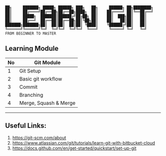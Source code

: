 
    ██╗     ███████╗ █████╗ ██████╗ ███╗   ██╗     ██████╗ ██╗████████╗
    ██║     ██╔════╝██╔══██╗██╔══██╗████╗  ██║    ██╔════╝ ██║╚══██╔══╝
    ██║     █████╗  ███████║██████╔╝██╔██╗ ██║    ██║  ███╗██║   ██║   
    ██║     ██╔══╝  ██╔══██║██╔══██╗██║╚██╗██║    ██║   ██║██║   ██║   
    ███████╗███████╗██║  ██║██║  ██║██║ ╚████║    ╚██████╔╝██║   ██║   
    ╚══════╝╚══════╝╚═╝  ╚═╝╚═╝  ╚═╝╚═╝  ╚═══╝     ╚═════╝ ╚═╝   ╚═╝   
    FROM BEGINNER TO MASTER   

## Learning Module 
| No      | Git Module |
| ----------- | ----------- |
| 1      | Git Setup      |
| 2   |  Basic git workflow        |
| 3   |  Commit      |
| 4   |  Branching       |
| 4   |  Merge, Squash & Merge       |

 
 ---
## Useful Links:
1. https://git-scm.com/about
2. https://www.atlassian.com/git/tutorials/learn-git-with-bitbucket-cloud
3. https://docs.github.com/en/get-started/quickstart/set-up-git

 
